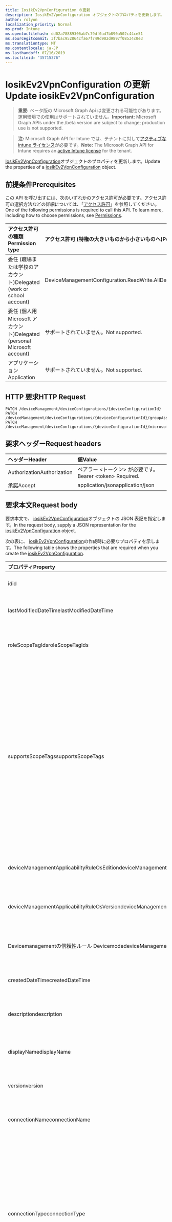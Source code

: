 ```yaml
---
title: IosikEv2VpnConfiguration の更新
description: IosikEv2VpnConfiguration オブジェクトのプロパティを更新します。
author: rolyon
localization_priority: Normal
ms.prod: Intune
ms.openlocfilehash: dd02a78889306ab7c79df0ad7b890a502c44ce51
ms.sourcegitcommit: 3f7bac952864cfa67f749d902d9897f08534c0e3
ms.translationtype: MT
ms.contentlocale: ja-JP
ms.lasthandoff: 07/16/2019
ms.locfileid: "35715376"
---
```

# <a name="update-iosikev2vpnconfiguration"></a><span data-ttu-id="7be8a-103">IosikEv2VpnConfiguration の更新</span><span class="sxs-lookup"><span data-stu-id="7be8a-103">Update iosikEv2VpnConfiguration</span></span>

> <span data-ttu-id="7be8a-104">**重要:** ベータ版の Microsoft Graph Api は変更される可能性があります。運用環境での使用はサポートされていません。</span><span class="sxs-lookup"><span data-stu-id="7be8a-104">**Important:** Microsoft Graph APIs under the /beta version are subject to change; production use is not supported.</span></span>

> <span data-ttu-id="7be8a-105">**注:** Microsoft Graph API for Intune では、テナントに対して[アクティブな intune ライセンス](https://go.microsoft.com/fwlink/?linkid=839381)が必要です。</span><span class="sxs-lookup"><span data-stu-id="7be8a-105">**Note:** The Microsoft Graph API for Intune requires an [active Intune license](https://go.microsoft.com/fwlink/?linkid=839381) for the tenant.</span></span>

<span data-ttu-id="7be8a-106">[IosikEv2VpnConfiguration](../resources/intune-deviceconfig-iosikev2vpnconfiguration.md)オブジェクトのプロパティを更新します。</span><span class="sxs-lookup"><span data-stu-id="7be8a-106">Update the properties of a [iosikEv2VpnConfiguration](../resources/intune-deviceconfig-iosikev2vpnconfiguration.md) object.</span></span>

## <a name="prerequisites"></a><span data-ttu-id="7be8a-107">前提条件</span><span class="sxs-lookup"><span data-stu-id="7be8a-107">Prerequisites</span></span>
<span data-ttu-id="7be8a-p101">この API を呼び出すには、次のいずれかのアクセス許可が必要です。アクセス許可の選択方法などの詳細については、「[アクセス許可](/graph/permissions-reference)」を参照してください。</span><span class="sxs-lookup"><span data-stu-id="7be8a-p101">One of the following permissions is required to call this API. To learn more, including how to choose permissions, see [Permissions](/graph/permissions-reference).</span></span>

|<span data-ttu-id="7be8a-110">アクセス許可の種類</span><span class="sxs-lookup"><span data-stu-id="7be8a-110">Permission type</span></span>|<span data-ttu-id="7be8a-111">アクセス許可 (特権の大きいものから小さいものへ)</span><span class="sxs-lookup"><span data-stu-id="7be8a-111">Permissions (from most to least privileged)</span></span>|
|:---|:---|
|<span data-ttu-id="7be8a-112">委任 (職場または学校のアカウント)</span><span class="sxs-lookup"><span data-stu-id="7be8a-112">Delegated (work or school account)</span></span>|<span data-ttu-id="7be8a-113">DeviceManagementConfiguration.ReadWrite.All</span><span class="sxs-lookup"><span data-stu-id="7be8a-113">DeviceManagementConfiguration.ReadWrite.All</span></span>|
|<span data-ttu-id="7be8a-114">委任 (個人用 Microsoft アカウント)</span><span class="sxs-lookup"><span data-stu-id="7be8a-114">Delegated (personal Microsoft account)</span></span>|<span data-ttu-id="7be8a-115">サポートされていません。</span><span class="sxs-lookup"><span data-stu-id="7be8a-115">Not supported.</span></span>|
|<span data-ttu-id="7be8a-116">アプリケーション</span><span class="sxs-lookup"><span data-stu-id="7be8a-116">Application</span></span>|<span data-ttu-id="7be8a-117">サポートされていません。</span><span class="sxs-lookup"><span data-stu-id="7be8a-117">Not supported.</span></span>|

## <a name="http-request"></a><span data-ttu-id="7be8a-118">HTTP 要求</span><span class="sxs-lookup"><span data-stu-id="7be8a-118">HTTP Request</span></span>
<!-- {
  "blockType": "ignored"
}
-->
``` http
PATCH /deviceManagement/deviceConfigurations/{deviceConfigurationId}
PATCH /deviceManagement/deviceConfigurations/{deviceConfigurationId}/groupAssignments/{deviceConfigurationGroupAssignmentId}/deviceConfiguration
PATCH /deviceManagement/deviceConfigurations/{deviceConfigurationId}/microsoft.graph.windowsDomainJoinConfiguration/networkAccessConfigurations/{deviceConfigurationId}
```

## <a name="request-headers"></a><span data-ttu-id="7be8a-119">要求ヘッダー</span><span class="sxs-lookup"><span data-stu-id="7be8a-119">Request headers</span></span>
|<span data-ttu-id="7be8a-120">ヘッダー</span><span class="sxs-lookup"><span data-stu-id="7be8a-120">Header</span></span>|<span data-ttu-id="7be8a-121">値</span><span class="sxs-lookup"><span data-stu-id="7be8a-121">Value</span></span>|
|:---|:---|
|<span data-ttu-id="7be8a-122">Authorization</span><span class="sxs-lookup"><span data-stu-id="7be8a-122">Authorization</span></span>|<span data-ttu-id="7be8a-123">ベアラー &lt;トークン&gt; が必要です。</span><span class="sxs-lookup"><span data-stu-id="7be8a-123">Bearer &lt;token&gt; Required.</span></span>|
|<span data-ttu-id="7be8a-124">承諾</span><span class="sxs-lookup"><span data-stu-id="7be8a-124">Accept</span></span>|<span data-ttu-id="7be8a-125">application/json</span><span class="sxs-lookup"><span data-stu-id="7be8a-125">application/json</span></span>|

## <a name="request-body"></a><span data-ttu-id="7be8a-126">要求本文</span><span class="sxs-lookup"><span data-stu-id="7be8a-126">Request body</span></span>
<span data-ttu-id="7be8a-127">要求本文で、 [iosikEv2VpnConfiguration](../resources/intune-deviceconfig-iosikev2vpnconfiguration.md)オブジェクトの JSON 表記を指定します。</span><span class="sxs-lookup"><span data-stu-id="7be8a-127">In the request body, supply a JSON representation for the [iosikEv2VpnConfiguration](../resources/intune-deviceconfig-iosikev2vpnconfiguration.md) object.</span></span>

<span data-ttu-id="7be8a-128">次の表に、 [iosikEv2VpnConfiguration](../resources/intune-deviceconfig-iosikev2vpnconfiguration.md)の作成時に必要なプロパティを示します。</span><span class="sxs-lookup"><span data-stu-id="7be8a-128">The following table shows the properties that are required when you create the [iosikEv2VpnConfiguration](../resources/intune-deviceconfig-iosikev2vpnconfiguration.md).</span></span>

|<span data-ttu-id="7be8a-129">プロパティ</span><span class="sxs-lookup"><span data-stu-id="7be8a-129">Property</span></span>|<span data-ttu-id="7be8a-130">型</span><span class="sxs-lookup"><span data-stu-id="7be8a-130">Type</span></span>|<span data-ttu-id="7be8a-131">説明</span><span class="sxs-lookup"><span data-stu-id="7be8a-131">Description</span></span>|
|:---|:---|:---|
|<span data-ttu-id="7be8a-132">id</span><span class="sxs-lookup"><span data-stu-id="7be8a-132">id</span></span>|<span data-ttu-id="7be8a-133">文字列</span><span class="sxs-lookup"><span data-stu-id="7be8a-133">String</span></span>|<span data-ttu-id="7be8a-134">エンティティのキー。</span><span class="sxs-lookup"><span data-stu-id="7be8a-134">Key of the entity.</span></span> <span data-ttu-id="7be8a-135">[deviceConfiguration](../resources/intune-deviceconfig-deviceconfiguration.md) から継承します</span><span class="sxs-lookup"><span data-stu-id="7be8a-135">Inherited from [deviceConfiguration](../resources/intune-deviceconfig-deviceconfiguration.md)</span></span>|
|<span data-ttu-id="7be8a-136">lastModifiedDateTime</span><span class="sxs-lookup"><span data-stu-id="7be8a-136">lastModifiedDateTime</span></span>|<span data-ttu-id="7be8a-137">DateTimeOffset</span><span class="sxs-lookup"><span data-stu-id="7be8a-137">DateTimeOffset</span></span>|<span data-ttu-id="7be8a-138">オブジェクトの最終更新の DateTime。</span><span class="sxs-lookup"><span data-stu-id="7be8a-138">DateTime the object was last modified.</span></span> <span data-ttu-id="7be8a-139">[deviceConfiguration](../resources/intune-deviceconfig-deviceconfiguration.md) から継承します</span><span class="sxs-lookup"><span data-stu-id="7be8a-139">Inherited from [deviceConfiguration](../resources/intune-deviceconfig-deviceconfiguration.md)</span></span>|
|<span data-ttu-id="7be8a-140">roleScopeTagIds</span><span class="sxs-lookup"><span data-stu-id="7be8a-140">roleScopeTagIds</span></span>|<span data-ttu-id="7be8a-141">文字列コレクション</span><span class="sxs-lookup"><span data-stu-id="7be8a-141">String collection</span></span>|<span data-ttu-id="7be8a-142">このエンティティインスタンスの範囲タグのリスト。</span><span class="sxs-lookup"><span data-stu-id="7be8a-142">List of Scope Tags for this Entity instance.</span></span> <span data-ttu-id="7be8a-143">[deviceConfiguration](../resources/intune-deviceconfig-deviceconfiguration.md) から継承します</span><span class="sxs-lookup"><span data-stu-id="7be8a-143">Inherited from [deviceConfiguration](../resources/intune-deviceconfig-deviceconfiguration.md)</span></span>|
|<span data-ttu-id="7be8a-144">supportsScopeTags</span><span class="sxs-lookup"><span data-stu-id="7be8a-144">supportsScopeTags</span></span>|<span data-ttu-id="7be8a-145">Boolean</span><span class="sxs-lookup"><span data-stu-id="7be8a-145">Boolean</span></span>|<span data-ttu-id="7be8a-146">基になるデバイス構成がスコープタグの割り当てをサポートしているかどうかを示します。</span><span class="sxs-lookup"><span data-stu-id="7be8a-146">Indicates whether or not the underlying Device Configuration supports the assignment of scope tags.</span></span> <span data-ttu-id="7be8a-147">この値が false である場合、ScopeTags プロパティへの割り当ては許可されません。エンティティは、スコープを持つユーザーには表示されません。</span><span class="sxs-lookup"><span data-stu-id="7be8a-147">Assigning to the ScopeTags property is not allowed when this value is false and entities will not be visible to scoped users.</span></span> <span data-ttu-id="7be8a-148">これは Silverlight で作成された従来のポリシーに対して実行され、Azure ポータルでポリシーを削除して再作成することによって解決できます。</span><span class="sxs-lookup"><span data-stu-id="7be8a-148">This occurs for Legacy policies created in Silverlight and can be resolved by deleting and recreating the policy in the Azure Portal.</span></span> <span data-ttu-id="7be8a-149">このプロパティに値を設定するには、 SetExtrusionDirection メソッドを適用します。</span><span class="sxs-lookup"><span data-stu-id="7be8a-149">This property is read-only.</span></span> <span data-ttu-id="7be8a-150">[deviceConfiguration](../resources/intune-deviceconfig-deviceconfiguration.md) から継承します</span><span class="sxs-lookup"><span data-stu-id="7be8a-150">Inherited from [deviceConfiguration](../resources/intune-deviceconfig-deviceconfiguration.md)</span></span>|
|<span data-ttu-id="7be8a-151">deviceManagementApplicabilityRuleOsEdition</span><span class="sxs-lookup"><span data-stu-id="7be8a-151">deviceManagementApplicabilityRuleOsEdition</span></span>|[<span data-ttu-id="7be8a-152">deviceManagementApplicabilityRuleOsEdition</span><span class="sxs-lookup"><span data-stu-id="7be8a-152">deviceManagementApplicabilityRuleOsEdition</span></span>](../resources/intune-deviceconfig-devicemanagementapplicabilityruleosedition.md)|<span data-ttu-id="7be8a-153">このポリシーの OS エディションの適用。</span><span class="sxs-lookup"><span data-stu-id="7be8a-153">The OS edition applicability for this Policy.</span></span> <span data-ttu-id="7be8a-154">[deviceConfiguration](../resources/intune-deviceconfig-deviceconfiguration.md) から継承します</span><span class="sxs-lookup"><span data-stu-id="7be8a-154">Inherited from [deviceConfiguration](../resources/intune-deviceconfig-deviceconfiguration.md)</span></span>|
|<span data-ttu-id="7be8a-155">deviceManagementApplicabilityRuleOsVersion</span><span class="sxs-lookup"><span data-stu-id="7be8a-155">deviceManagementApplicabilityRuleOsVersion</span></span>|[<span data-ttu-id="7be8a-156">deviceManagementApplicabilityRuleOsVersion</span><span class="sxs-lookup"><span data-stu-id="7be8a-156">deviceManagementApplicabilityRuleOsVersion</span></span>](../resources/intune-deviceconfig-devicemanagementapplicabilityruleosversion.md)|<span data-ttu-id="7be8a-157">このポリシーの OS バージョン適用ルール。</span><span class="sxs-lookup"><span data-stu-id="7be8a-157">The OS version applicability rule for this Policy.</span></span> <span data-ttu-id="7be8a-158">[deviceConfiguration](../resources/intune-deviceconfig-deviceconfiguration.md) から継承します</span><span class="sxs-lookup"><span data-stu-id="7be8a-158">Inherited from [deviceConfiguration](../resources/intune-deviceconfig-deviceconfiguration.md)</span></span>|
|<span data-ttu-id="7be8a-159">Devicemanagementの信頼性ルール Devicemode</span><span class="sxs-lookup"><span data-stu-id="7be8a-159">deviceManagementApplicabilityRuleDeviceMode</span></span>|[<span data-ttu-id="7be8a-160">Devicemanagementの信頼性ルール Devicemode</span><span class="sxs-lookup"><span data-stu-id="7be8a-160">deviceManagementApplicabilityRuleDeviceMode</span></span>](../resources/intune-deviceconfig-devicemanagementapplicabilityruledevicemode.md)|<span data-ttu-id="7be8a-161">このポリシーのデバイスモード適用ルール。</span><span class="sxs-lookup"><span data-stu-id="7be8a-161">The device mode applicability rule for this Policy.</span></span> <span data-ttu-id="7be8a-162">[deviceConfiguration](../resources/intune-deviceconfig-deviceconfiguration.md) から継承します</span><span class="sxs-lookup"><span data-stu-id="7be8a-162">Inherited from [deviceConfiguration](../resources/intune-deviceconfig-deviceconfiguration.md)</span></span>|
|<span data-ttu-id="7be8a-163">createdDateTime</span><span class="sxs-lookup"><span data-stu-id="7be8a-163">createdDateTime</span></span>|<span data-ttu-id="7be8a-164">DateTimeOffset</span><span class="sxs-lookup"><span data-stu-id="7be8a-164">DateTimeOffset</span></span>|<span data-ttu-id="7be8a-165">オブジェクトが作成された DateTime。</span><span class="sxs-lookup"><span data-stu-id="7be8a-165">DateTime the object was created.</span></span> <span data-ttu-id="7be8a-166">[deviceConfiguration](../resources/intune-deviceconfig-deviceconfiguration.md) から継承します</span><span class="sxs-lookup"><span data-stu-id="7be8a-166">Inherited from [deviceConfiguration](../resources/intune-deviceconfig-deviceconfiguration.md)</span></span>|
|<span data-ttu-id="7be8a-167">description</span><span class="sxs-lookup"><span data-stu-id="7be8a-167">description</span></span>|<span data-ttu-id="7be8a-168">String</span><span class="sxs-lookup"><span data-stu-id="7be8a-168">String</span></span>|<span data-ttu-id="7be8a-169">管理者が指定した、デバイス構成についての説明。</span><span class="sxs-lookup"><span data-stu-id="7be8a-169">Admin provided description of the Device Configuration.</span></span> <span data-ttu-id="7be8a-170">[deviceConfiguration](../resources/intune-deviceconfig-deviceconfiguration.md) から継承します</span><span class="sxs-lookup"><span data-stu-id="7be8a-170">Inherited from [deviceConfiguration](../resources/intune-deviceconfig-deviceconfiguration.md)</span></span>|
|<span data-ttu-id="7be8a-171">displayName</span><span class="sxs-lookup"><span data-stu-id="7be8a-171">displayName</span></span>|<span data-ttu-id="7be8a-172">String</span><span class="sxs-lookup"><span data-stu-id="7be8a-172">String</span></span>|<span data-ttu-id="7be8a-173">管理者が指定した、デバイス構成の名前。</span><span class="sxs-lookup"><span data-stu-id="7be8a-173">Admin provided name of the device configuration.</span></span> <span data-ttu-id="7be8a-174">[deviceConfiguration](../resources/intune-deviceconfig-deviceconfiguration.md) から継承します</span><span class="sxs-lookup"><span data-stu-id="7be8a-174">Inherited from [deviceConfiguration](../resources/intune-deviceconfig-deviceconfiguration.md)</span></span>|
|<span data-ttu-id="7be8a-175">version</span><span class="sxs-lookup"><span data-stu-id="7be8a-175">version</span></span>|<span data-ttu-id="7be8a-176">Int32</span><span class="sxs-lookup"><span data-stu-id="7be8a-176">Int32</span></span>|<span data-ttu-id="7be8a-177">デバイス構成のバージョン。</span><span class="sxs-lookup"><span data-stu-id="7be8a-177">Version of the device configuration.</span></span> <span data-ttu-id="7be8a-178">[deviceConfiguration](../resources/intune-deviceconfig-deviceconfiguration.md) から継承します</span><span class="sxs-lookup"><span data-stu-id="7be8a-178">Inherited from [deviceConfiguration](../resources/intune-deviceconfig-deviceconfiguration.md)</span></span>|
|<span data-ttu-id="7be8a-179">connectionName</span><span class="sxs-lookup"><span data-stu-id="7be8a-179">connectionName</span></span>|<span data-ttu-id="7be8a-180">String</span><span class="sxs-lookup"><span data-stu-id="7be8a-180">String</span></span>|<span data-ttu-id="7be8a-181">ユーザーに表示される接続名。</span><span class="sxs-lookup"><span data-stu-id="7be8a-181">Connection name displayed to the user.</span></span> <span data-ttu-id="7be8a-182">[りんご Evpnconfiguration](../resources/intune-deviceconfig-applevpnconfiguration.md)からの継承</span><span class="sxs-lookup"><span data-stu-id="7be8a-182">Inherited from [appleVpnConfiguration](../resources/intune-deviceconfig-applevpnconfiguration.md)</span></span>|
|<span data-ttu-id="7be8a-183">connectionType</span><span class="sxs-lookup"><span data-stu-id="7be8a-183">connectionType</span></span>|[<span data-ttu-id="7be8a-184">appleVpnConnectionType</span><span class="sxs-lookup"><span data-stu-id="7be8a-184">appleVpnConnectionType</span></span>](../resources/intune-deviceconfig-applevpnconnectiontype.md)|<span data-ttu-id="7be8a-185">接続の種類。</span><span class="sxs-lookup"><span data-stu-id="7be8a-185">Connection type.</span></span> <span data-ttu-id="7be8a-186">[[りんご Evpnconfiguration](../resources/intune-deviceconfig-applevpnconfiguration.md)から継承します。</span><span class="sxs-lookup"><span data-stu-id="7be8a-186">Inherited from [appleVpnConfiguration](../resources/intune-deviceconfig-applevpnconfiguration.md).</span></span> <span data-ttu-id="7be8a-187">可能な値は`ciscoAnyConnect`、 `pulseSecure`、 `f5EdgeClient` `dellSonicWallMobileConnect` `checkPointCapsuleVpn` `customVpn` `ciscoIPSec` `citrix` `ciscoAnyConnectV2` `ikEv2`、、 `paloAltoGlobalProtect`、、、、、、、、、、、、です。 `zscalerPrivateAccess` `f5Access2018` `citrixSso` `paloAltoGlobalProtectV2`</span><span class="sxs-lookup"><span data-stu-id="7be8a-187">Possible values are: `ciscoAnyConnect`, `pulseSecure`, `f5EdgeClient`, `dellSonicWallMobileConnect`, `checkPointCapsuleVpn`, `customVpn`, `ciscoIPSec`, `citrix`, `ciscoAnyConnectV2`, `paloAltoGlobalProtect`, `zscalerPrivateAccess`, `f5Access2018`, `citrixSso`, `paloAltoGlobalProtectV2`, `ikEv2`.</span></span>|
|<span data-ttu-id="7be8a-188">loginGroupOrDomain</span><span class="sxs-lookup"><span data-stu-id="7be8a-188">loginGroupOrDomain</span></span>|<span data-ttu-id="7be8a-189">String</span><span class="sxs-lookup"><span data-stu-id="7be8a-189">String</span></span>|<span data-ttu-id="7be8a-190">接続の種類が Dell SonicWALL Mobile Connection に設定されている場合のログイングループまたはドメイン。</span><span class="sxs-lookup"><span data-stu-id="7be8a-190">Login group or domain when connection type is set to Dell SonicWALL Mobile Connection.</span></span> <span data-ttu-id="7be8a-191">[りんご Evpnconfiguration](../resources/intune-deviceconfig-applevpnconfiguration.md)からの継承</span><span class="sxs-lookup"><span data-stu-id="7be8a-191">Inherited from [appleVpnConfiguration](../resources/intune-deviceconfig-applevpnconfiguration.md)</span></span>|
|<span data-ttu-id="7be8a-192">role</span><span class="sxs-lookup"><span data-stu-id="7be8a-192">role</span></span>|<span data-ttu-id="7be8a-193">String</span><span class="sxs-lookup"><span data-stu-id="7be8a-193">String</span></span>|<span data-ttu-id="7be8a-194">接続の種類がパルス Secure に設定されている場合の役割。</span><span class="sxs-lookup"><span data-stu-id="7be8a-194">Role when connection type is set to Pulse Secure.</span></span> <span data-ttu-id="7be8a-195">[りんご Evpnconfiguration](../resources/intune-deviceconfig-applevpnconfiguration.md)からの継承</span><span class="sxs-lookup"><span data-stu-id="7be8a-195">Inherited from [appleVpnConfiguration](../resources/intune-deviceconfig-applevpnconfiguration.md)</span></span>|
|<span data-ttu-id="7be8a-196">領域</span><span class="sxs-lookup"><span data-stu-id="7be8a-196">realm</span></span>|<span data-ttu-id="7be8a-197">String</span><span class="sxs-lookup"><span data-stu-id="7be8a-197">String</span></span>|<span data-ttu-id="7be8a-198">接続の種類がパルス Secure に設定されている場合の領域。</span><span class="sxs-lookup"><span data-stu-id="7be8a-198">Realm when connection type is set to Pulse Secure.</span></span> <span data-ttu-id="7be8a-199">[りんご Evpnconfiguration](../resources/intune-deviceconfig-applevpnconfiguration.md)からの継承</span><span class="sxs-lookup"><span data-stu-id="7be8a-199">Inherited from [appleVpnConfiguration](../resources/intune-deviceconfig-applevpnconfiguration.md)</span></span>|
|<span data-ttu-id="7be8a-200">server</span><span class="sxs-lookup"><span data-stu-id="7be8a-200">server</span></span>|[<span data-ttu-id="7be8a-201">vpnServer</span><span class="sxs-lookup"><span data-stu-id="7be8a-201">vpnServer</span></span>](../resources/intune-deviceconfig-vpnserver.md)|<span data-ttu-id="7be8a-202">ネットワーク上の VPN サーバー。</span><span class="sxs-lookup"><span data-stu-id="7be8a-202">VPN Server on the network.</span></span> <span data-ttu-id="7be8a-203">エンドユーザーがこのネットワークの場所にアクセスできることを確認します。</span><span class="sxs-lookup"><span data-stu-id="7be8a-203">Make sure end users can access this network location.</span></span> <span data-ttu-id="7be8a-204">[りんご Evpnconfiguration](../resources/intune-deviceconfig-applevpnconfiguration.md)からの継承</span><span class="sxs-lookup"><span data-stu-id="7be8a-204">Inherited from [appleVpnConfiguration](../resources/intune-deviceconfig-applevpnconfiguration.md)</span></span>|
|<span data-ttu-id="7be8a-205">識別子</span><span class="sxs-lookup"><span data-stu-id="7be8a-205">identifier</span></span>|<span data-ttu-id="7be8a-206">String</span><span class="sxs-lookup"><span data-stu-id="7be8a-206">String</span></span>|<span data-ttu-id="7be8a-207">接続の種類がカスタム VPN に設定されている場合に、VPN ベンダーによって提供される識別子。</span><span class="sxs-lookup"><span data-stu-id="7be8a-207">Identifier provided by VPN vendor when connection type is set to Custom VPN.</span></span> <span data-ttu-id="7be8a-208">例: Cisco AnyConnect は、[りんご Evpnconfiguration](../resources/intune-deviceconfig-applevpnconfiguration.md)から継承したフォームの識別子を使用しています。</span><span class="sxs-lookup"><span data-stu-id="7be8a-208">For example: Cisco AnyConnect uses an identifier of the form com.cisco.anyconnect.applevpn.plugin Inherited from [appleVpnConfiguration](../resources/intune-deviceconfig-applevpnconfiguration.md)</span></span>|
|<span data-ttu-id="7be8a-209">customData</span><span class="sxs-lookup"><span data-stu-id="7be8a-209">customData</span></span>|<span data-ttu-id="7be8a-210">[keyvalue](../resources/intune-deviceconfig-keyvalue.md) コレクション</span><span class="sxs-lookup"><span data-stu-id="7be8a-210">[keyValue](../resources/intune-deviceconfig-keyvalue.md) collection</span></span>|<span data-ttu-id="7be8a-211">カスタムデータ接続の種類がカスタム VPN に設定されている場合。</span><span class="sxs-lookup"><span data-stu-id="7be8a-211">Custom data when connection type is set to Custom VPN.</span></span> <span data-ttu-id="7be8a-212">このフィールドを使用して、Intune によってサポートされていないが、VPN ソリューションで利用可能な機能を有効にします。</span><span class="sxs-lookup"><span data-stu-id="7be8a-212">Use this field to enable functionality not supported by Intune, but available in your VPN solution.</span></span> <span data-ttu-id="7be8a-213">これらのキーと値のペアを追加する方法については、VPN ベンダーに問い合わせてください。</span><span class="sxs-lookup"><span data-stu-id="7be8a-213">Contact your VPN vendor to learn how to add these key/value pairs.</span></span> <span data-ttu-id="7be8a-214">このコレクションには、最大25個の要素を含めることができます。</span><span class="sxs-lookup"><span data-stu-id="7be8a-214">This collection can contain a maximum of 25 elements.</span></span> <span data-ttu-id="7be8a-215">[りんご Evpnconfiguration](../resources/intune-deviceconfig-applevpnconfiguration.md)からの継承</span><span class="sxs-lookup"><span data-stu-id="7be8a-215">Inherited from [appleVpnConfiguration](../resources/intune-deviceconfig-applevpnconfiguration.md)</span></span>|
|<span data-ttu-id="7be8a-216">customKeyValueData</span><span class="sxs-lookup"><span data-stu-id="7be8a-216">customKeyValueData</span></span>|<span data-ttu-id="7be8a-217">[keyValuePair](../resources/intune-shared-keyvaluepair.md) コレクション</span><span class="sxs-lookup"><span data-stu-id="7be8a-217">[keyValuePair](../resources/intune-shared-keyvaluepair.md) collection</span></span>|<span data-ttu-id="7be8a-218">カスタムデータ接続の種類がカスタム VPN に設定されている場合。</span><span class="sxs-lookup"><span data-stu-id="7be8a-218">Custom data when connection type is set to Custom VPN.</span></span> <span data-ttu-id="7be8a-219">このフィールドを使用して、Intune によってサポートされていないが、VPN ソリューションで利用可能な機能を有効にします。</span><span class="sxs-lookup"><span data-stu-id="7be8a-219">Use this field to enable functionality not supported by Intune, but available in your VPN solution.</span></span> <span data-ttu-id="7be8a-220">これらのキーと値のペアを追加する方法については、VPN ベンダーに問い合わせてください。</span><span class="sxs-lookup"><span data-stu-id="7be8a-220">Contact your VPN vendor to learn how to add these key/value pairs.</span></span> <span data-ttu-id="7be8a-221">このコレクションには、最大25個の要素を含めることができます。</span><span class="sxs-lookup"><span data-stu-id="7be8a-221">This collection can contain a maximum of 25 elements.</span></span> <span data-ttu-id="7be8a-222">[りんご Evpnconfiguration](../resources/intune-deviceconfig-applevpnconfiguration.md)からの継承</span><span class="sxs-lookup"><span data-stu-id="7be8a-222">Inherited from [appleVpnConfiguration](../resources/intune-deviceconfig-applevpnconfiguration.md)</span></span>|
|<span data-ttu-id="7be8a-223">enableSplitTunneling</span><span class="sxs-lookup"><span data-stu-id="7be8a-223">enableSplitTunneling</span></span>|<span data-ttu-id="7be8a-224">Boolean</span><span class="sxs-lookup"><span data-stu-id="7be8a-224">Boolean</span></span>|<span data-ttu-id="7be8a-225">すべてのネットワークトラフィックを VPN 経由で送信します。</span><span class="sxs-lookup"><span data-stu-id="7be8a-225">Send all network traffic through VPN.</span></span> <span data-ttu-id="7be8a-226">[りんご Evpnconfiguration](../resources/intune-deviceconfig-applevpnconfiguration.md)からの継承</span><span class="sxs-lookup"><span data-stu-id="7be8a-226">Inherited from [appleVpnConfiguration](../resources/intune-deviceconfig-applevpnconfiguration.md)</span></span>|
|<span data-ttu-id="7be8a-227">authenticationMethod</span><span class="sxs-lookup"><span data-stu-id="7be8a-227">authenticationMethod</span></span>|[<span data-ttu-id="7be8a-228">vpnAuthenticationMethod</span><span class="sxs-lookup"><span data-stu-id="7be8a-228">vpnAuthenticationMethod</span></span>](../resources/intune-deviceconfig-vpnauthenticationmethod.md)|<span data-ttu-id="7be8a-229">この VPN 接続の認証方法。</span><span class="sxs-lookup"><span data-stu-id="7be8a-229">Authentication method for this VPN connection.</span></span> <span data-ttu-id="7be8a-230">[[りんご Evpnconfiguration](../resources/intune-deviceconfig-applevpnconfiguration.md)から継承します。</span><span class="sxs-lookup"><span data-stu-id="7be8a-230">Inherited from [appleVpnConfiguration](../resources/intune-deviceconfig-applevpnconfiguration.md).</span></span> <span data-ttu-id="7be8a-231">使用可能な値は、`certificate`、`usernameAndPassword`、`sharedSecret`、`derivedCredential` です。</span><span class="sxs-lookup"><span data-stu-id="7be8a-231">Possible values are: `certificate`, `usernameAndPassword`, `sharedSecret`, `derivedCredential`.</span></span>|
|<span data-ttu-id="7be8a-232">enablePerApp</span><span class="sxs-lookup"><span data-stu-id="7be8a-232">enablePerApp</span></span>|<span data-ttu-id="7be8a-233">Boolean</span><span class="sxs-lookup"><span data-stu-id="7be8a-233">Boolean</span></span>|<span data-ttu-id="7be8a-234">この値を true に設定すると、エンドユーザーの iOS デバイス上でこの VPN 接続をトリガーできるアプリに後で関連付けることができるアプリごとの VPN ペイロードが作成されます。</span><span class="sxs-lookup"><span data-stu-id="7be8a-234">Setting this to true creates Per-App VPN payload which can later be associated with Apps that can trigger this VPN conneciton on the end user's iOS device.</span></span> <span data-ttu-id="7be8a-235">[りんご Evpnconfiguration](../resources/intune-deviceconfig-applevpnconfiguration.md)からの継承</span><span class="sxs-lookup"><span data-stu-id="7be8a-235">Inherited from [appleVpnConfiguration](../resources/intune-deviceconfig-applevpnconfiguration.md)</span></span>|
|<span data-ttu-id="7be8a-236">Saf Aridomains</span><span class="sxs-lookup"><span data-stu-id="7be8a-236">safariDomains</span></span>|<span data-ttu-id="7be8a-237">文字列コレクション</span><span class="sxs-lookup"><span data-stu-id="7be8a-237">String collection</span></span>|<span data-ttu-id="7be8a-238">この VPN がアプリごとの設定が有効になっている場合の Safari ドメイン</span><span class="sxs-lookup"><span data-stu-id="7be8a-238">Safari domains when this VPN per App setting is enabled.</span></span> <span data-ttu-id="7be8a-239">この VPN に関連付けられているアプリに加えて、ここで指定した Safari ドメインもこの VPN 接続をトリガーすることができます。</span><span class="sxs-lookup"><span data-stu-id="7be8a-239">In addition to the apps associated with this VPN, Safari domains specified here will also be able to trigger this VPN connection.</span></span> <span data-ttu-id="7be8a-240">[りんご Evpnconfiguration](../resources/intune-deviceconfig-applevpnconfiguration.md)からの継承</span><span class="sxs-lookup"><span data-stu-id="7be8a-240">Inherited from [appleVpnConfiguration](../resources/intune-deviceconfig-applevpnconfiguration.md)</span></span>|
|<span data-ttu-id="7be8a-241">onDemandRules</span><span class="sxs-lookup"><span data-stu-id="7be8a-241">onDemandRules</span></span>|<span data-ttu-id="7be8a-242">[vpnOnDemandRule](../resources/intune-deviceconfig-vpnondemandrule.md)コレクション</span><span class="sxs-lookup"><span data-stu-id="7be8a-242">[vpnOnDemandRule](../resources/intune-deviceconfig-vpnondemandrule.md) collection</span></span>|<span data-ttu-id="7be8a-243">オンデマンドルール。</span><span class="sxs-lookup"><span data-stu-id="7be8a-243">On-Demand Rules.</span></span> <span data-ttu-id="7be8a-244">このコレクションには、最大で 500 個の要素を含めることができます。</span><span class="sxs-lookup"><span data-stu-id="7be8a-244">This collection can contain a maximum of 500 elements.</span></span> <span data-ttu-id="7be8a-245">[りんご Evpnconfiguration](../resources/intune-deviceconfig-applevpnconfiguration.md)からの継承</span><span class="sxs-lookup"><span data-stu-id="7be8a-245">Inherited from [appleVpnConfiguration](../resources/intune-deviceconfig-applevpnconfiguration.md)</span></span>|
|<span data-ttu-id="7be8a-246">proxyServer</span><span class="sxs-lookup"><span data-stu-id="7be8a-246">proxyServer</span></span>|[<span data-ttu-id="7be8a-247">vpnProxyServer</span><span class="sxs-lookup"><span data-stu-id="7be8a-247">vpnProxyServer</span></span>](../resources/intune-deviceconfig-vpnproxyserver.md)|<span data-ttu-id="7be8a-248">プロキシサーバー。</span><span class="sxs-lookup"><span data-stu-id="7be8a-248">Proxy Server.</span></span> <span data-ttu-id="7be8a-249">[りんご Evpnconfiguration](../resources/intune-deviceconfig-applevpnconfiguration.md)からの継承</span><span class="sxs-lookup"><span data-stu-id="7be8a-249">Inherited from [appleVpnConfiguration](../resources/intune-deviceconfig-applevpnconfiguration.md)</span></span>|
|<span data-ttu-id="7be8a-250">optInToDeviceIdSharing</span><span class="sxs-lookup"><span data-stu-id="7be8a-250">optInToDeviceIdSharing</span></span>|<span data-ttu-id="7be8a-251">Boolean</span><span class="sxs-lookup"><span data-stu-id="7be8a-251">Boolean</span></span>|<span data-ttu-id="7be8a-252">ネットワークアクセス制御の検証時に使用するために、デバイスの Id をサードパーティの vpn クライアントに共有するオプトイン。</span><span class="sxs-lookup"><span data-stu-id="7be8a-252">Opt-In to sharing the device's Id to third-party vpn clients for use during network access control validation.</span></span> <span data-ttu-id="7be8a-253">[りんご Evpnconfiguration](../resources/intune-deviceconfig-applevpnconfiguration.md)からの継承</span><span class="sxs-lookup"><span data-stu-id="7be8a-253">Inherited from [appleVpnConfiguration](../resources/intune-deviceconfig-applevpnconfiguration.md)</span></span>|
|<span data-ttu-id="7be8a-254">providerType</span><span class="sxs-lookup"><span data-stu-id="7be8a-254">providerType</span></span>|[<span data-ttu-id="7be8a-255">vpnProviderType</span><span class="sxs-lookup"><span data-stu-id="7be8a-255">vpnProviderType</span></span>](../resources/intune-deviceconfig-vpnprovidertype.md)|<span data-ttu-id="7be8a-256">アプリごとの VPN のプロバイダーの種類。</span><span class="sxs-lookup"><span data-stu-id="7be8a-256">Provider type for per-app VPN.</span></span> <span data-ttu-id="7be8a-257">[Iosvpnconfiguration](../resources/intune-deviceconfig-iosvpnconfiguration.md)から継承されます。</span><span class="sxs-lookup"><span data-stu-id="7be8a-257">Inherited from [iosVpnConfiguration](../resources/intune-deviceconfig-iosvpnconfiguration.md).</span></span> <span data-ttu-id="7be8a-258">可能な値は、`notConfigured`、`appProxy`、`packetTunnel` です。</span><span class="sxs-lookup"><span data-stu-id="7be8a-258">Possible values are: `notConfigured`, `appProxy`, `packetTunnel`.</span></span>|
|<span data-ttu-id="7be8a-259">Userdomain に</span><span class="sxs-lookup"><span data-stu-id="7be8a-259">userDomain</span></span>|<span data-ttu-id="7be8a-260">String</span><span class="sxs-lookup"><span data-stu-id="7be8a-260">String</span></span>|<span data-ttu-id="7be8a-261">Zscaler のみ。</span><span class="sxs-lookup"><span data-stu-id="7be8a-261">Zscaler only.</span></span> <span data-ttu-id="7be8a-262">Zscaler アプリでログインフィールドに事前設定するには、静的ドメインを入力します。</span><span class="sxs-lookup"><span data-stu-id="7be8a-262">Enter a static domain to pre-populate the login field with in the Zscaler app.</span></span> <span data-ttu-id="7be8a-263">この指定を省略すると、代わりにユーザーの Azure Active Directory ドメインが使用されます。</span><span class="sxs-lookup"><span data-stu-id="7be8a-263">If this is left empty, the user's Azure Active Directory domain will be used instead.</span></span> <span data-ttu-id="7be8a-264">[Iosvpnconfiguration](../resources/intune-deviceconfig-iosvpnconfiguration.md)から継承します</span><span class="sxs-lookup"><span data-stu-id="7be8a-264">Inherited from [iosVpnConfiguration](../resources/intune-deviceconfig-iosvpnconfiguration.md)</span></span>|
|<span data-ttu-id="7be8a-265">Cloudname</span><span class="sxs-lookup"><span data-stu-id="7be8a-265">strictEnforcement</span></span>|<span data-ttu-id="7be8a-266">Boolean</span><span class="sxs-lookup"><span data-stu-id="7be8a-266">Boolean</span></span>|<span data-ttu-id="7be8a-267">Zscaler のみ。</span><span class="sxs-lookup"><span data-stu-id="7be8a-267">Zscaler only.</span></span> <span data-ttu-id="7be8a-268">ユーザーが Zscaler アプリにサインインするまでネットワークトラフィックをブロックします。</span><span class="sxs-lookup"><span data-stu-id="7be8a-268">Blocks network traffic until the user signs into Zscaler app.</span></span> <span data-ttu-id="7be8a-269">"True" はトラフィックがブロックされることを意味します。</span><span class="sxs-lookup"><span data-stu-id="7be8a-269">"True" means traffic is blocked.</span></span> <span data-ttu-id="7be8a-270">[Iosvpnconfiguration](../resources/intune-deviceconfig-iosvpnconfiguration.md)から継承します</span><span class="sxs-lookup"><span data-stu-id="7be8a-270">Inherited from [iosVpnConfiguration](../resources/intune-deviceconfig-iosvpnconfiguration.md)</span></span>|
|<span data-ttu-id="7be8a-271">cloudName</span><span class="sxs-lookup"><span data-stu-id="7be8a-271">cloudName</span></span>|<span data-ttu-id="7be8a-272">String</span><span class="sxs-lookup"><span data-stu-id="7be8a-272">String</span></span>|<span data-ttu-id="7be8a-273">Zscaler のみ。</span><span class="sxs-lookup"><span data-stu-id="7be8a-273">Zscaler only.</span></span> <span data-ttu-id="7be8a-274">ユーザーが割り当てられている Zscaler cloud。</span><span class="sxs-lookup"><span data-stu-id="7be8a-274">Zscaler cloud which the user is assigned to.</span></span> <span data-ttu-id="7be8a-275">[Iosvpnconfiguration](../resources/intune-deviceconfig-iosvpnconfiguration.md)から継承します</span><span class="sxs-lookup"><span data-stu-id="7be8a-275">Inherited from [iosVpnConfiguration](../resources/intune-deviceconfig-iosvpnconfiguration.md)</span></span>|
|<span data-ttu-id="7be8a-276">excludeList</span><span class="sxs-lookup"><span data-stu-id="7be8a-276">excludeList</span></span>|<span data-ttu-id="7be8a-277">文字列コレクション</span><span class="sxs-lookup"><span data-stu-id="7be8a-277">String collection</span></span>|<span data-ttu-id="7be8a-278">Zscaler のみ。</span><span class="sxs-lookup"><span data-stu-id="7be8a-278">Zscaler only.</span></span> <span data-ttu-id="7be8a-279">Zscaler クラウド経由で送信されないネットワークアドレスのリスト。</span><span class="sxs-lookup"><span data-stu-id="7be8a-279">List of network addresses which are not sent through the Zscaler cloud.</span></span> <span data-ttu-id="7be8a-280">[Iosvpnconfiguration](../resources/intune-deviceconfig-iosvpnconfiguration.md)から継承します</span><span class="sxs-lookup"><span data-stu-id="7be8a-280">Inherited from [iosVpnConfiguration](../resources/intune-deviceconfig-iosvpnconfiguration.md)</span></span>|
|<span data-ttu-id="7be8a-281">childSecurityAssociationParameters</span><span class="sxs-lookup"><span data-stu-id="7be8a-281">childSecurityAssociationParameters</span></span>|[<span data-ttu-id="7be8a-282">iosVpnSecurityAssociationParameters</span><span class="sxs-lookup"><span data-stu-id="7be8a-282">iosVpnSecurityAssociationParameters</span></span>](../resources/intune-deviceconfig-iosvpnsecurityassociationparameters.md)|<span data-ttu-id="7be8a-283">子のセキュリティアソシエーションのパラメーター</span><span class="sxs-lookup"><span data-stu-id="7be8a-283">Child Security Association Parameters</span></span>|
|<span data-ttu-id="7be8a-284">clientAuthenticationType</span><span class="sxs-lookup"><span data-stu-id="7be8a-284">clientAuthenticationType</span></span>|[<span data-ttu-id="7be8a-285">vpnClientAuthenticationType</span><span class="sxs-lookup"><span data-stu-id="7be8a-285">vpnClientAuthenticationType</span></span>](../resources/intune-deviceconfig-vpnclientauthenticationtype.md)|<span data-ttu-id="7be8a-286">VPN クライアントが使用するクライアント認証の種類。</span><span class="sxs-lookup"><span data-stu-id="7be8a-286">Type of Client Authentication the VPN client will use.</span></span> <span data-ttu-id="7be8a-287">可能な値は、`userAuthentication`、`deviceAuthentication` です。</span><span class="sxs-lookup"><span data-stu-id="7be8a-287">Possible values are: `userAuthentication`, `deviceAuthentication`.</span></span>|
|<span data-ttu-id="7be8a-288">deadPeerDetectionRate</span><span class="sxs-lookup"><span data-stu-id="7be8a-288">deadPeerDetectionRate</span></span>|[<span data-ttu-id="7be8a-289">vpnDeadPeerDetectionRate</span><span class="sxs-lookup"><span data-stu-id="7be8a-289">vpnDeadPeerDetectionRate</span></span>](../resources/intune-deviceconfig-vpndeadpeerdetectionrate.md)|<span data-ttu-id="7be8a-290">ピア接続がまだアクティブであるかどうかを確認する頻度を決定します。</span><span class="sxs-lookup"><span data-stu-id="7be8a-290">Determine how often to check if a peer connection is still active.</span></span> <span data-ttu-id="7be8a-291">.</span><span class="sxs-lookup"><span data-stu-id="7be8a-291"></span></span> <span data-ttu-id="7be8a-292">使用可能な値は、`medium`、`none`、`low`、`high` です。</span><span class="sxs-lookup"><span data-stu-id="7be8a-292">Possible values are: `medium`, `none`, `low`, `high`.</span></span>|
|<span data-ttu-id="7be8a-293">disableMobilityAndMultihoming</span><span class="sxs-lookup"><span data-stu-id="7be8a-293">disableMobilityAndMultihoming</span></span>|<span data-ttu-id="7be8a-294">Boolean</span><span class="sxs-lookup"><span data-stu-id="7be8a-294">Boolean</span></span>|<span data-ttu-id="7be8a-295">MOBIKE を無効にする</span><span class="sxs-lookup"><span data-stu-id="7be8a-295">Disable MOBIKE</span></span>|
|<span data-ttu-id="7be8a-296">disableRedirect</span><span class="sxs-lookup"><span data-stu-id="7be8a-296">disableRedirect</span></span>|<span data-ttu-id="7be8a-297">Boolean</span><span class="sxs-lookup"><span data-stu-id="7be8a-297">Boolean</span></span>|<span data-ttu-id="7be8a-298">リダイレクトを無効にする</span><span class="sxs-lookup"><span data-stu-id="7be8a-298">Disable Redirect</span></span>|
|<span data-ttu-id="7be8a-299">enableCertificateRevocationCheck</span><span class="sxs-lookup"><span data-stu-id="7be8a-299">enableCertificateRevocationCheck</span></span>|<span data-ttu-id="7be8a-300">Boolean</span><span class="sxs-lookup"><span data-stu-id="7be8a-300">Boolean</span></span>|<span data-ttu-id="7be8a-301">ベストエフォート型の失効チェックを有効にします。サーバー応答のタイムアウトによって失敗しない</span><span class="sxs-lookup"><span data-stu-id="7be8a-301">Enables a best-effort revocation check; server response timeouts will not cause it to fail</span></span>|
|<span data-ttu-id="7be8a-302">enableEAP</span><span class="sxs-lookup"><span data-stu-id="7be8a-302">enableEAP</span></span>|<span data-ttu-id="7be8a-303">Boolean</span><span class="sxs-lookup"><span data-stu-id="7be8a-303">Boolean</span></span>|<span data-ttu-id="7be8a-304">EAP のみの認証を有効にします</span><span class="sxs-lookup"><span data-stu-id="7be8a-304">Enables EAP only authentication</span></span>|
|<span data-ttu-id="7be8a-305">enablePerfectForwardSecrecy</span><span class="sxs-lookup"><span data-stu-id="7be8a-305">enablePerfectForwardSecrecy</span></span>|<span data-ttu-id="7be8a-306">Boolean</span><span class="sxs-lookup"><span data-stu-id="7be8a-306">Boolean</span></span>|<span data-ttu-id="7be8a-307">完全な転送機密性 (PFS) を有効にします。</span><span class="sxs-lookup"><span data-stu-id="7be8a-307">Enable Perfect Forward Secrecy (PFS).</span></span>|
|<span data-ttu-id="7be8a-308">Enableuseinternalサブネット属性</span><span class="sxs-lookup"><span data-stu-id="7be8a-308">enableUseInternalSubnetAttributes</span></span>|<span data-ttu-id="7be8a-309">Boolean</span><span class="sxs-lookup"><span data-stu-id="7be8a-309">Boolean</span></span>|<span data-ttu-id="7be8a-310">内部サブネット属性の使用を有効にします。</span><span class="sxs-lookup"><span data-stu-id="7be8a-310">Enable Use Internal Subnet Attributes.</span></span>|
|<span data-ttu-id="7be8a-311">localIdentifier</span><span class="sxs-lookup"><span data-stu-id="7be8a-311">localIdentifier</span></span>|[<span data-ttu-id="7be8a-312">vpnLocalIdentifier</span><span class="sxs-lookup"><span data-stu-id="7be8a-312">vpnLocalIdentifier</span></span>](../resources/intune-deviceconfig-vpnlocalidentifier.md)|<span data-ttu-id="7be8a-313">VPN 経由で接続しようとしているクライアントを識別する方法。</span><span class="sxs-lookup"><span data-stu-id="7be8a-313">Method of identifying the client that is trying to connect via VPN.</span></span> <span data-ttu-id="7be8a-314">.</span><span class="sxs-lookup"><span data-stu-id="7be8a-314"></span></span> <span data-ttu-id="7be8a-315">可能な値は、`deviceFQDN`、`empty`、`clientCertificateSubjectName` です。</span><span class="sxs-lookup"><span data-stu-id="7be8a-315">Possible values are: `deviceFQDN`, `empty`, `clientCertificateSubjectName`.</span></span>|
|<span data-ttu-id="7be8a-316">remoteIdentifier</span><span class="sxs-lookup"><span data-stu-id="7be8a-316">remoteIdentifier</span></span>|<span data-ttu-id="7be8a-317">String</span><span class="sxs-lookup"><span data-stu-id="7be8a-317">String</span></span>|<span data-ttu-id="7be8a-318">IKEv2 サーバーのアドレス。</span><span class="sxs-lookup"><span data-stu-id="7be8a-318">Address of the IKEv2 server.</span></span> <span data-ttu-id="7be8a-319">FQDN、UserFQDN、ネットワークアドレス、または ASN1DN である必要があります。</span><span class="sxs-lookup"><span data-stu-id="7be8a-319">Must be a FQDN, UserFQDN, network address, or ASN1DN</span></span>|
|<span data-ttu-id="7be8a-320">securityAssociationParameters</span><span class="sxs-lookup"><span data-stu-id="7be8a-320">securityAssociationParameters</span></span>|[<span data-ttu-id="7be8a-321">iosVpnSecurityAssociationParameters</span><span class="sxs-lookup"><span data-stu-id="7be8a-321">iosVpnSecurityAssociationParameters</span></span>](../resources/intune-deviceconfig-iosvpnsecurityassociationparameters.md)|<span data-ttu-id="7be8a-322">セキュリティアソシエーションパラメーター</span><span class="sxs-lookup"><span data-stu-id="7be8a-322">Security Association Parameters</span></span>|
|<span data-ttu-id="7be8a-323">Server指定 Ecommonname</span><span class="sxs-lookup"><span data-stu-id="7be8a-323">serverCertificateCommonName</span></span>|<span data-ttu-id="7be8a-324">String</span><span class="sxs-lookup"><span data-stu-id="7be8a-324">String</span></span>|<span data-ttu-id="7be8a-325">サーバー認証で使用される IKEv2 サーバー証明書の共通名</span><span class="sxs-lookup"><span data-stu-id="7be8a-325">Common name of the IKEv2 Server Certificate used in Server Authentication</span></span>|
|<span data-ttu-id="7be8a-326">serverCertificateIssuerCommonName</span><span class="sxs-lookup"><span data-stu-id="7be8a-326">serverCertificateIssuerCommonName</span></span>|<span data-ttu-id="7be8a-327">String</span><span class="sxs-lookup"><span data-stu-id="7be8a-327">String</span></span>|<span data-ttu-id="7be8a-328">認証で使用される IKEv2 サーバー証明書発行者の共通名</span><span class="sxs-lookup"><span data-stu-id="7be8a-328">Issuer Common name of the IKEv2 Server Certificate issuer used in Authentication</span></span>|
|<span data-ttu-id="7be8a-329">serverCertificateType</span><span class="sxs-lookup"><span data-stu-id="7be8a-329">serverCertificateType</span></span>|[<span data-ttu-id="7be8a-330">vpnServerCertificateType</span><span class="sxs-lookup"><span data-stu-id="7be8a-330">vpnServerCertificateType</span></span>](../resources/intune-deviceconfig-vpnservercertificatetype.md)|<span data-ttu-id="7be8a-331">Vpn サーバーが認証のために VPN クライアントに提示する証明書の種類。</span><span class="sxs-lookup"><span data-stu-id="7be8a-331">The type of certificate the VPN server will present to the VPN client for authentication.</span></span> <span data-ttu-id="7be8a-332">使用可能な値は、`rsa`、`ecdsa256`、`ecdsa384`、`ecdsa521` です。</span><span class="sxs-lookup"><span data-stu-id="7be8a-332">Possible values are: `rsa`, `ecdsa256`, `ecdsa384`, `ecdsa521`.</span></span>|
|<span data-ttu-id="7be8a-333">sharedSecret</span><span class="sxs-lookup"><span data-stu-id="7be8a-333">sharedSecret</span></span>|<span data-ttu-id="7be8a-334">String</span><span class="sxs-lookup"><span data-stu-id="7be8a-334">String</span></span>|<span data-ttu-id="7be8a-335">共有シークレット認証が選択されている場合に使用</span><span class="sxs-lookup"><span data-stu-id="7be8a-335">Used when Shared Secret Authentication is selected</span></span>|
|<span data-ttu-id="7be8a-336">tlsMaximumVersion</span><span class="sxs-lookup"><span data-stu-id="7be8a-336">tlsMaximumVersion</span></span>|<span data-ttu-id="7be8a-337">String</span><span class="sxs-lookup"><span data-stu-id="7be8a-337">String</span></span>|<span data-ttu-id="7be8a-338">Eap-tls 認証で使用される最大 TLS バージョン</span><span class="sxs-lookup"><span data-stu-id="7be8a-338">The maximum TLS version to be used with EAP-TLS authentication</span></span>|
|<span data-ttu-id="7be8a-339">tlsMinimumVersion</span><span class="sxs-lookup"><span data-stu-id="7be8a-339">tlsMinimumVersion</span></span>|<span data-ttu-id="7be8a-340">String</span><span class="sxs-lookup"><span data-stu-id="7be8a-340">String</span></span>|<span data-ttu-id="7be8a-341">Eap-tls 認証で使用する最低限の TLS バージョン</span><span class="sxs-lookup"><span data-stu-id="7be8a-341">The minimum TLS version to be used with EAP-TLS authentication</span></span>|
|<span data-ttu-id="7be8a-342">allowDefaultSecurityAssociationParameters</span><span class="sxs-lookup"><span data-stu-id="7be8a-342">allowDefaultSecurityAssociationParameters</span></span>|<span data-ttu-id="7be8a-343">Boolean</span><span class="sxs-lookup"><span data-stu-id="7be8a-343">Boolean</span></span>|<span data-ttu-id="7be8a-344">明示的に指定されていない限り、すべてのパラメーターをデバイスの既定値に設定することによって、セキュリティアソシエーションパラメーターを使用できるようにします。</span><span class="sxs-lookup"><span data-stu-id="7be8a-344">Allows the use of security association parameters by setting all parameters to the device's default unless explicitly specified.</span></span>|
|<span data-ttu-id="7be8a-345">allowDefaultChildSecurityAssociationParameters</span><span class="sxs-lookup"><span data-stu-id="7be8a-345">allowDefaultChildSecurityAssociationParameters</span></span>|<span data-ttu-id="7be8a-346">Boolean</span><span class="sxs-lookup"><span data-stu-id="7be8a-346">Boolean</span></span>|<span data-ttu-id="7be8a-347">明示的に指定されていない限り、すべてのパラメーターをデバイスの既定値に設定することによって、子のセキュリティアソシエーションのパラメーターを使用できるようにします。</span><span class="sxs-lookup"><span data-stu-id="7be8a-347">Allows the use of child security association parameters by setting all parameters to the device's default unless explicitly specified.</span></span>|



## <a name="response"></a><span data-ttu-id="7be8a-348">応答</span><span class="sxs-lookup"><span data-stu-id="7be8a-348">Response</span></span>
<span data-ttu-id="7be8a-349">成功した場合、このメソッド`200 OK`は応答コードと、応答本文で更新された[iosikEv2VpnConfiguration](../resources/intune-deviceconfig-iosikev2vpnconfiguration.md)オブジェクトを返します。</span><span class="sxs-lookup"><span data-stu-id="7be8a-349">If successful, this method returns a `200 OK` response code and an updated [iosikEv2VpnConfiguration](../resources/intune-deviceconfig-iosikev2vpnconfiguration.md) object in the response body.</span></span>

## <a name="example"></a><span data-ttu-id="7be8a-350">例</span><span class="sxs-lookup"><span data-stu-id="7be8a-350">Example</span></span>

### <a name="request"></a><span data-ttu-id="7be8a-351">要求</span><span class="sxs-lookup"><span data-stu-id="7be8a-351">Request</span></span>
<span data-ttu-id="7be8a-352">以下は、要求の例です。</span><span class="sxs-lookup"><span data-stu-id="7be8a-352">Here is an example of the request.</span></span>
``` http
PATCH https://graph.microsoft.com/beta/deviceManagement/deviceConfigurations/{deviceConfigurationId}
Content-type: application/json
Content-length: 4232

{
  "@odata.type": "#microsoft.graph.iosikEv2VpnConfiguration",
  "roleScopeTagIds": [
    "Role Scope Tag Ids value"
  ],
  "supportsScopeTags": true,
  "deviceManagementApplicabilityRuleOsEdition": {
    "@odata.type": "microsoft.graph.deviceManagementApplicabilityRuleOsEdition",
    "osEditionTypes": [
      "windows10EnterpriseN"
    ],
    "name": "Name value",
    "ruleType": "exclude"
  },
  "deviceManagementApplicabilityRuleOsVersion": {
    "@odata.type": "microsoft.graph.deviceManagementApplicabilityRuleOsVersion",
    "minOSVersion": "Min OSVersion value",
    "maxOSVersion": "Max OSVersion value",
    "name": "Name value",
    "ruleType": "exclude"
  },
  "deviceManagementApplicabilityRuleDeviceMode": {
    "@odata.type": "microsoft.graph.deviceManagementApplicabilityRuleDeviceMode",
    "deviceMode": "sModeConfiguration",
    "name": "Name value",
    "ruleType": "exclude"
  },
  "description": "Description value",
  "displayName": "Display Name value",
  "version": 7,
  "connectionName": "Connection Name value",
  "connectionType": "pulseSecure",
  "loginGroupOrDomain": "Login Group Or Domain value",
  "role": "Role value",
  "realm": "Realm value",
  "server": {
    "@odata.type": "microsoft.graph.vpnServer",
    "description": "Description value",
    "address": "Address value",
    "isDefaultServer": true
  },
  "identifier": "Identifier value",
  "customData": [
    {
      "@odata.type": "microsoft.graph.keyValue",
      "key": "Key value",
      "value": "Value value"
    }
  ],
  "customKeyValueData": [
    {
      "@odata.type": "microsoft.graph.keyValuePair",
      "name": "Name value",
      "value": "Value value"
    }
  ],
  "enableSplitTunneling": true,
  "authenticationMethod": "usernameAndPassword",
  "enablePerApp": true,
  "safariDomains": [
    "Safari Domains value"
  ],
  "onDemandRules": [
    {
      "@odata.type": "microsoft.graph.vpnOnDemandRule",
      "ssids": [
        "Ssids value"
      ],
      "dnsSearchDomains": [
        "Dns Search Domains value"
      ],
      "probeUrl": "https://example.com/probeUrl/",
      "action": "evaluateConnection",
      "domainAction": "neverConnect",
      "domains": [
        "Domains value"
      ],
      "probeRequiredUrl": "https://example.com/probeRequiredUrl/"
    }
  ],
  "proxyServer": {
    "@odata.type": "microsoft.graph.vpnProxyServer",
    "automaticConfigurationScriptUrl": "https://example.com/automaticConfigurationScriptUrl/",
    "address": "Address value",
    "port": 4
  },
  "optInToDeviceIdSharing": true,
  "providerType": "appProxy",
  "userDomain": "User Domain value",
  "strictEnforcement": true,
  "cloudName": "Cloud Name value",
  "excludeList": [
    "Exclude List value"
  ],
  "childSecurityAssociationParameters": {
    "@odata.type": "microsoft.graph.iosVpnSecurityAssociationParameters",
    "securityEncryptionAlgorithm": "des",
    "securityIntegrityAlgorithm": "sha1_96",
    "securityDiffieHellmanGroup": 10,
    "lifetimeInMinutes": 1
  },
  "clientAuthenticationType": "deviceAuthentication",
  "deadPeerDetectionRate": "none",
  "disableMobilityAndMultihoming": true,
  "disableRedirect": true,
  "enableCertificateRevocationCheck": true,
  "enableEAP": true,
  "enablePerfectForwardSecrecy": true,
  "enableUseInternalSubnetAttributes": true,
  "localIdentifier": "empty",
  "remoteIdentifier": "Remote Identifier value",
  "securityAssociationParameters": {
    "@odata.type": "microsoft.graph.iosVpnSecurityAssociationParameters",
    "securityEncryptionAlgorithm": "des",
    "securityIntegrityAlgorithm": "sha1_96",
    "securityDiffieHellmanGroup": 10,
    "lifetimeInMinutes": 1
  },
  "serverCertificateCommonName": "Server Certificate Common Name value",
  "serverCertificateIssuerCommonName": "Server Certificate Issuer Common Name value",
  "serverCertificateType": "ecdsa256",
  "sharedSecret": "Shared Secret value",
  "tlsMaximumVersion": "Tls Maximum Version value",
  "tlsMinimumVersion": "Tls Minimum Version value",
  "allowDefaultSecurityAssociationParameters": true,
  "allowDefaultChildSecurityAssociationParameters": true
}
```

### <a name="response"></a><span data-ttu-id="7be8a-353">応答</span><span class="sxs-lookup"><span data-stu-id="7be8a-353">Response</span></span>
<span data-ttu-id="7be8a-p139">以下は、応答の例です。注:簡潔にするために、ここに示す応答オブジェクトは切り詰められている場合があります。すべてのプロパティは実際の呼び出しから返されます。</span><span class="sxs-lookup"><span data-stu-id="7be8a-p139">Here is an example of the response. Note: The response object shown here may be truncated for brevity. All of the properties will be returned from an actual call.</span></span>
``` http
HTTP/1.1 200 OK
Content-Type: application/json
Content-Length: 4404

{
  "@odata.type": "#microsoft.graph.iosikEv2VpnConfiguration",
  "id": "b87b0327-0327-b87b-2703-7bb827037bb8",
  "lastModifiedDateTime": "2017-01-01T00:00:35.1329464-08:00",
  "roleScopeTagIds": [
    "Role Scope Tag Ids value"
  ],
  "supportsScopeTags": true,
  "deviceManagementApplicabilityRuleOsEdition": {
    "@odata.type": "microsoft.graph.deviceManagementApplicabilityRuleOsEdition",
    "osEditionTypes": [
      "windows10EnterpriseN"
    ],
    "name": "Name value",
    "ruleType": "exclude"
  },
  "deviceManagementApplicabilityRuleOsVersion": {
    "@odata.type": "microsoft.graph.deviceManagementApplicabilityRuleOsVersion",
    "minOSVersion": "Min OSVersion value",
    "maxOSVersion": "Max OSVersion value",
    "name": "Name value",
    "ruleType": "exclude"
  },
  "deviceManagementApplicabilityRuleDeviceMode": {
    "@odata.type": "microsoft.graph.deviceManagementApplicabilityRuleDeviceMode",
    "deviceMode": "sModeConfiguration",
    "name": "Name value",
    "ruleType": "exclude"
  },
  "createdDateTime": "2017-01-01T00:02:43.5775965-08:00",
  "description": "Description value",
  "displayName": "Display Name value",
  "version": 7,
  "connectionName": "Connection Name value",
  "connectionType": "pulseSecure",
  "loginGroupOrDomain": "Login Group Or Domain value",
  "role": "Role value",
  "realm": "Realm value",
  "server": {
    "@odata.type": "microsoft.graph.vpnServer",
    "description": "Description value",
    "address": "Address value",
    "isDefaultServer": true
  },
  "identifier": "Identifier value",
  "customData": [
    {
      "@odata.type": "microsoft.graph.keyValue",
      "key": "Key value",
      "value": "Value value"
    }
  ],
  "customKeyValueData": [
    {
      "@odata.type": "microsoft.graph.keyValuePair",
      "name": "Name value",
      "value": "Value value"
    }
  ],
  "enableSplitTunneling": true,
  "authenticationMethod": "usernameAndPassword",
  "enablePerApp": true,
  "safariDomains": [
    "Safari Domains value"
  ],
  "onDemandRules": [
    {
      "@odata.type": "microsoft.graph.vpnOnDemandRule",
      "ssids": [
        "Ssids value"
      ],
      "dnsSearchDomains": [
        "Dns Search Domains value"
      ],
      "probeUrl": "https://example.com/probeUrl/",
      "action": "evaluateConnection",
      "domainAction": "neverConnect",
      "domains": [
        "Domains value"
      ],
      "probeRequiredUrl": "https://example.com/probeRequiredUrl/"
    }
  ],
  "proxyServer": {
    "@odata.type": "microsoft.graph.vpnProxyServer",
    "automaticConfigurationScriptUrl": "https://example.com/automaticConfigurationScriptUrl/",
    "address": "Address value",
    "port": 4
  },
  "optInToDeviceIdSharing": true,
  "providerType": "appProxy",
  "userDomain": "User Domain value",
  "strictEnforcement": true,
  "cloudName": "Cloud Name value",
  "excludeList": [
    "Exclude List value"
  ],
  "childSecurityAssociationParameters": {
    "@odata.type": "microsoft.graph.iosVpnSecurityAssociationParameters",
    "securityEncryptionAlgorithm": "des",
    "securityIntegrityAlgorithm": "sha1_96",
    "securityDiffieHellmanGroup": 10,
    "lifetimeInMinutes": 1
  },
  "clientAuthenticationType": "deviceAuthentication",
  "deadPeerDetectionRate": "none",
  "disableMobilityAndMultihoming": true,
  "disableRedirect": true,
  "enableCertificateRevocationCheck": true,
  "enableEAP": true,
  "enablePerfectForwardSecrecy": true,
  "enableUseInternalSubnetAttributes": true,
  "localIdentifier": "empty",
  "remoteIdentifier": "Remote Identifier value",
  "securityAssociationParameters": {
    "@odata.type": "microsoft.graph.iosVpnSecurityAssociationParameters",
    "securityEncryptionAlgorithm": "des",
    "securityIntegrityAlgorithm": "sha1_96",
    "securityDiffieHellmanGroup": 10,
    "lifetimeInMinutes": 1
  },
  "serverCertificateCommonName": "Server Certificate Common Name value",
  "serverCertificateIssuerCommonName": "Server Certificate Issuer Common Name value",
  "serverCertificateType": "ecdsa256",
  "sharedSecret": "Shared Secret value",
  "tlsMaximumVersion": "Tls Maximum Version value",
  "tlsMinimumVersion": "Tls Minimum Version value",
  "allowDefaultSecurityAssociationParameters": true,
  "allowDefaultChildSecurityAssociationParameters": true
}
```





